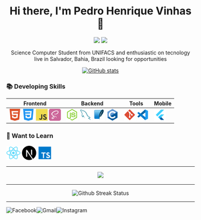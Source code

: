 <h1 align=center> Hi there, I'm Pedro Henrique Vinhas👋 </h1>

<div align=center>
    <img src="https://komarev.com/ghpvc/?username=pedro-vinhas&color=000000&style=flat-square&logo=github&labelColor=000000">
     <img src="https://img.shields.io/github/followers/pedrovinhas?color=FEAF00&labelColor=000&style=flat-square&logo=github&label=Follow">
 </div>

<p align=center> Science Computer Student from UNIFACS and enthusiastic on tecnology live in Salvador, Bahia, Brazil looking for opportunities </p>
    
<div align=center>
    <a href="https://github.com/pedrovinhas">
     <img src="https://github-readme-stats.vercel.app/api?username=pedrovinhas&show_icons=true&count_private=true&theme=vision-friendly-dark" alt="GitHub stats"/>
     </a>
</div>
    

### 📚 Developing Skills
<table>
    <thead>
        <th>Frontend</th>
        <th>Backend</th>
        <th> Tools </th>
        <th> Mobile </th>
    </thead>
    <tbody>
        <td valign="top">
            <img src="/icons/html5.svg"
            width="32"
            />
            <img src="/icons/css3.svg"
            width="32"
            />
            <img src="/icons/javascript.svg" 
            width="32"
            />
             <img src="/icons/SaSS.svg" 
            width="32"
            />
        </td>
        <td valign="top">
            <img src="/icons/node.png" 
            width="32"
            />
            <img src="/icons/my-sql.svg"
            width="32"
            />
            <img src="/icons/sqlite.svg" 
            width="32"
            />
             <img src="/icons/c.svg" 
            width="32"
            />
        </td>
        <td valign="top">
            <img src="/icons/git.svg" 
            width="32"
            />
            <img src="/icons/vscode.svg" 
            width="32"
            />
        </td>
        <td valign="top">
        <img src="/icons/flutter.svg" 
            width="32"
            />
        </td>
    </tbody>
</table>
 
### 🚀 Want to Learn

<div>
<img width="38" src="/icons/react.svg" alt="React"/>
<img width="38" src="/icons/nextjs.svg" alt="Nextjs"/>
<img width="38" src="/icons/typescript.svg" alt="Typescript"/>
</div>

---

<div align=center>
<a href="https://github.com/pedrovinhas">
    <img src="https://github-readme-stats.vercel.app/api/top-langs/?username=pedrovinhas&hide=TeX&layout=compact&theme=vision-friendly-dark">
    </a>
</div>

---

<div align=center>
<img src="http://github-readme-streak-stats.herokuapp.com?user=pedrovinhas&theme=vision-friendly-dark" alt="Github Streak Status"/>
</div>

---

<div align=left>
    <a href="https://www.linkedin.com/in/pedro-henrique-vinhas-a049861b8/">
    <img align="left" alt="Facebook" src="https://shields.io/badge/LINKEDIN-0A66C2?logo=linkedin&style=for-the-badge"/>
</a>

<a href="mailto:peuvinhas2@gmail.com">
    <img align="left" alt="Gmail"src="https://shields.io/badge/GMAIL-F5F5F5?logo=gmail&style=for-the-badge"/>
</a>

<a href="https://www.instagram.com/peuvinhas">
    <img align="left" alt="Instagram" src="https://shields.io/badge/INSTAGRAM-000000?logo=instagram&style=for-the-badge"/>
</a>
</div>
